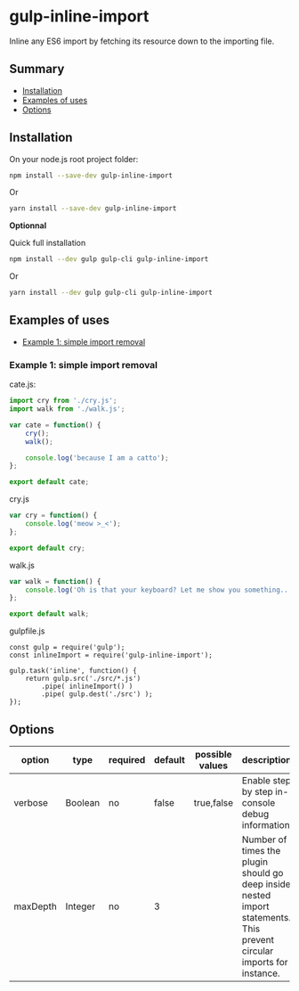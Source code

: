 # gulp-inline-import

Inline any ES6 import by fetching its resource down to the importing file.

## Summary

- [Installation](#installation)
- [Examples of uses](#examples-of-uses)
- [Options](#options)

## Installation

On your node.js root project folder:

```bash
npm install --save-dev gulp-inline-import
```
Or

```bash
yarn install --save-dev gulp-inline-import
```

**Optionnal**

Quick full installation

```bash
npm install --dev gulp gulp-cli gulp-inline-import
```

Or

```bash
yarn install --dev gulp gulp-cli gulp-inline-import
```

## Examples of uses

- [Example 1: simple import removal](#example-1-simple-import-removal)

### Example 1: simple import removal

cate.js:

```javascript
import cry from './cry.js';
import walk from './walk.js';

var cate = function() {
	cry();
	walk();

	console.log('because I am a catto');
};

export default cate;
```

cry.js

```javascript
var cry = function() {
	console.log('meow >_<');
};

export default cry;
```

walk.js

```javascript
var walk = function() {
	console.log('Oh is that your keyboard? Let me show you something... Zzz...');
};

export default walk;
```

gulpfile.js

```
const gulp = require('gulp');
const inlineImport = require('gulp-inline-import');

gulp.task('inline', function() {
	return gulp.src('./src/*.js')
		.pipe( inlineImport() )
		.pipe( gulp.dest('./src') );
});
```

## Options

| option   | type    | required | default | possible values | description                                                                                                            |
|----------|---------|----------|---------|-----------------|------------------------------------------------------------------------------------------------------------------------|
| verbose  | Boolean | no       | false   | true,false      | Enable step by step in-console debug information                                                                       |
| maxDepth | Integer | no       | 3       |                 | Number of times the plugin should go deep inside nested import statements. This prevent circular imports for instance. |